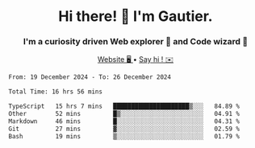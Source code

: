 <h1 align="center">Hi there! 👋 I'm Gautier.</h1>
<h3 align="center">I'm a curiosity driven Web explorer 🚀 and Code wizard 🧙</h3>

<p align="center">
  <a href="https://xisabla.github.io/">Website 🖥️ </a> •
  <a href="mailto:xisabla.dev@gmail.com">Say hi ! ✉️</a>
</p>

<!--START_SECTION:waka-->

```txt
From: 19 December 2024 - To: 26 December 2024

Total Time: 16 hrs 56 mins

TypeScript   15 hrs 7 mins   █████████████████████▒░░░   84.89 %
Other        52 mins         █▒░░░░░░░░░░░░░░░░░░░░░░░   04.91 %
Markdown     46 mins         █░░░░░░░░░░░░░░░░░░░░░░░░   04.31 %
Git          27 mins         ▓░░░░░░░░░░░░░░░░░░░░░░░░   02.59 %
Bash         19 mins         ▒░░░░░░░░░░░░░░░░░░░░░░░░   01.79 %
```

<!--END_SECTION:waka-->
